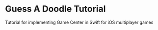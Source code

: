 # Guess A Doodle Tutorial

Tutorial for implementing Game Center in Swift for iOS multiplayer games
